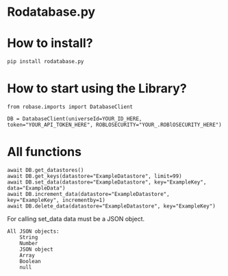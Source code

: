 # Rodatabase.py

# How to install?

`pip install rodatabase.py`

# How to start using the Library?

```
from robase.imports import DatabaseClient

DB = DatabaseClient(universeId=YOUR_ID_HERE, token="YOUR_API_TOKEN_HERE", ROBLOSECURITY="YOUR_.ROBlOSECURITY_HERE")
```


# All functions

```
await DB.get_datastores()
await DB.get_keys(datastore="ExampleDatastore", limit=99)
await DB.set_data(datastore="ExampleDatastore", key="ExampleKey", data="ExampleData") 
await DB.increment_data(datastore="ExampleDatastore", key="ExampleKey", incrementby=1)
await DB.delete_data(datastore="ExampleDatastore", key="ExampleKey")
```
For calling set_data data must be a JSON object.

```
All JSON objects:
    String
    Number
    JSON object
    Array
    Boolean
    null
```
